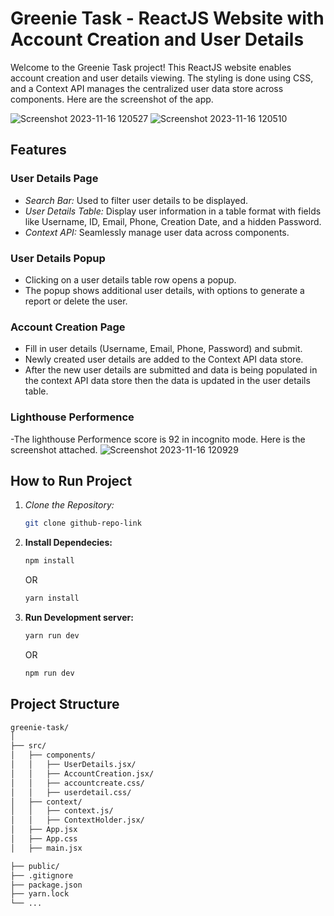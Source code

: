 # Greenie Task - ReactJS Website with Account Creation and User Details

Welcome to the Greenie Task project! This ReactJS website enables account creation and user details viewing. The styling is done using CSS, and a Context API manages the centralized user data store across components.
Here are the screenshot of the app.

![Screenshot 2023-11-16 120527](https://github.com/rohit0796/Greenie/assets/91247476/f5702c82-e7e5-41a8-8152-0562561dc223)
![Screenshot 2023-11-16 120510](https://github.com/rohit0796/Greenie/assets/91247476/2fd40eb8-5dd6-4b19-9844-f03492ecb2ec)

## Features

### User Details Page

- *Search Bar:* Used to filter user details to be displayed.
- *User Details Table:* Display user information in a table format with fields like Username, ID, Email, Phone, Creation Date, and a hidden Password.
- *Context API:* Seamlessly manage user data across components.

### User Details Popup


- Clicking on a user details table row opens a popup.
- The popup shows additional user details, with options to generate a report or delete the user.

### Account Creation Page

- Fill in user details (Username, Email, Phone, Password) and submit.
- Newly created user details are added to the Context API data store.
- After the new user details are submitted and data is being populated in the context API data store then the data is updated in the user details table.
### Lighthouse Performence
-The lighthouse Performence score is 92 in incognito mode. Here is the screenshot attached.
![Screenshot 2023-11-16 120929](https://github.com/rohit0796/Greenie/assets/91247476/db29087a-e2d8-4a70-8060-149f4defe648)

## How to Run Project

1. *Clone the Repository:*
   ```bash
   git clone github-repo-link
2. **Install Dependecies:**
   ```bash
   npm install
   ```
   OR
   ```bash
   yarn install
   ```
3. **Run Development server:**
   ```bash
   yarn run dev
   ```
   OR
   ```bash
   npm run dev
   ```

## Project Structure
```bash
greenie-task/
│
├── src/
│   ├── components/
│   │   ├── UserDetails.jsx/
│   │   ├── AccountCreation.jsx/
│   │   ├── accountcreate.css/
│   │   ├── userdetail.css/
│   ├── context/
│   │   ├── context.js/
│   │   ├── ContextHolder.jsx/
│   ├── App.jsx
│   ├── App.css
│   ├── main.jsx

├── public/
├── .gitignore
├── package.json
├── yarn.lock
└── ...
